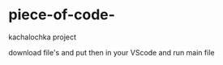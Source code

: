 # piece-of-code-
kachalochka project

download file's and put then in your VScode and run main file 
